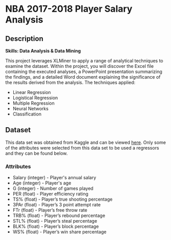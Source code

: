 # NBA 2017-2018 Player Salary Analysis

## Description

**Skills: Data Analysis & Data Mining**

This project leverages XLMiner to apply a range of analytical techniques to examine the dataset. Within the project, you will discover the Excel file containing the executed analyses, a PowerPoint presentation summarizing the findings, and a detailed Word document explaining the significance of the results derived from the analysis. The techniques applied:

* Linear Regression
* Logistical Regression
* Multiple Regression
* Neural Networks
* Classification

## Dataset
This data set was obtained from Kaggle and can be viewed [here](https://www.kaggle.com/datasets/aishjun/nba-salaries-prediction-in-20172018-season). Only some of the attributes were selected from this data set to be used a regressors and they can be found below.

### Attributes
- Salary (integer) - Player's annual salary
- Age (integer) - Player's age
- G (integer) - Number of games played
- PER (float) - Player efficiency rating
- TS% (float) - Player’s true shooting percentage
- 3PAr (float) - Player’s 3 point attempt rate
- FTr (float) - Player’s free throw rate
- TRB% (float) - Player’s rebound percentage
- STL% (float) - Player’s steal percentage
- BLK% (float) - Player’s block percentage
- WS% (float) - Player’s win share percentage
